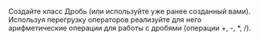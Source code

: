 Создайте класс Дробь (или используйте уже ранее созданный вами). Используя перегрузку операторов реализуйте
для него арифметические операции для работы с дробями
(операции +, -, *, /).
